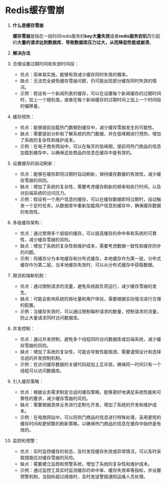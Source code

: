# Redis缓存雪崩

1. **什么是缓存雪崩**
   
   **缓存雪崩**是指在一段时间redis服务的**key大量失效**或者**redis服务宕机**而引起的**大量的请求达到数据库**，**导致数据库压力过大，从而降低性能或崩溃**。

2. **解决办法**

1. 合理设置过期时间和失效时间段：
   
   - 优点：简单易实施，能够有效减少缓存同时失效的概率。
   - 缺点：无法完全避免缓存雪崩问题，仍可能出现部分缓存同时失效的情况。
   - 示例：假设有一个新闻列表的缓存，可以在设置每个新闻缓存的过期时间时，加上一个随机值，或者在每个新闻缓存的过期时间上加上一个时间段的偏移量。

2. 缓存预热：
   
   - 优点：能够提前加载热门数据到缓存中，减少缓存雪崩发生的可能性。
   - 缺点：需要提前分析和了解系统的热门数据，并在低峰期进行预热，增加了系统的复杂性和维护成本。
   - 示例：在电子商务网站中，可以在每天的低峰期，提前将热门商品的信息加载到缓存中，以确保这些商品的信息在缓存中是有效的。

3. 设置缓存的自动刷新：
   
   - 优点：能够在缓存即将过期时自动刷新，保持缓存数据的有效性，减少缓存雪崩的风险。
   - 缺点：增加了系统的复杂性，需要考虑缓存刷新的频率和执行时间，以及对后端系统的访问压力。
   - 示例：假设有一个用户信息的缓存，可以在缓存数据即将过期时，自动触发一个定时任务，从数据库中重新加载用户信息到缓存中，确保缓存数据的有效性。

4. 多级缓存架构：
   
   - 优点：通过使用多个层级的缓存，可以提高缓存的命中率和系统的可靠性，减少缓存雪崩的风险。
   - 缺点：增加了系统的复杂性和维护成本，需要考虑数据一致性和缓存同步的问题。
   - 示例：将缓存分为本地缓存和分布式缓存，本地缓存作为第一层，分布式缓存作为第二层。当本地缓存失效时，可以从分布式缓存中获取数据。

5. 限流和熔断机制：
   
   - 优点：通过限制请求的流量，避免系统超负荷运行，减少缓存雪崩的发生。
   - 缺点：可能会影响系统的吞吐量和用户体验，需要根据实际情况进行合理的配置。
   - 示例：当缓存失效时，可以通过限制每秒请求的数量，控制请求的流量，防止大量请求同时访问数据库。

6. 并发控制：
   
   - 优点：通过并发控制，避免多个线程同时访问数据库或后端系统，减少缓存雪崩的风险。
   - 缺点：增加了系统的复杂性，可能会导致性能瓶颈，需要谨慎设计和选择合适的并发控制机制。
   - 示例：在访问缓存数据的关键代码段加上互斥锁，确保同一时间只有一个线程可以访问数据库。

7. 引入缓存策略：
   
   - 优点：根据业务需求制定合适的缓存策略，能够更好地满足系统性能和可靠性的要求，减少缓存雪崩的风险。
   - 缺点：需要根据具体业务进行定制化开发，增加了系统的开发和维护成本。
   - 示例：在电商网站中，可以将热门商品的信息进行特殊处理，采用更短的缓存时间和更频繁的刷新策略，以确保热门商品的信息在缓存中始终是有效的。

8. 监控和预警：
   
   - 优点：实时监控缓存的状态，及时发现缓存失效或异常情况，可以及时采取措施应对缓存雪崩的风险。
   - 缺点：需要建立监控和预警系统，增加了系统的复杂性和维护成本。
   - 示例：通过监控工具实时监测缓存的命中率、缓存失效率等指标，并设置预警机制，当指标超过阈值时，及时发送警报通知运维人员处理。




